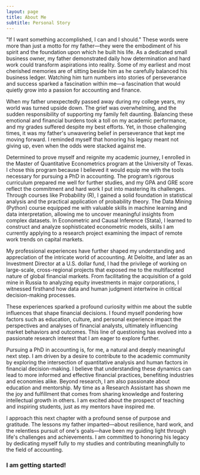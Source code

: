```yaml
---
layout: page
title: About Me
subtitle: Personal Story
---
```


"If I want something accomplished, I can and I should." These words were more than just a motto for my father—they were the embodiment of his spirit and the foundation upon which he built his life. As a dedicated small business owner, my father demonstrated daily how determination and hard work could transform aspirations into reality. Some of my earliest and most cherished memories are of sitting beside him as he carefully balanced his business ledger. Watching him turn numbers into stories of perseverance and success sparked a fascination within me—a fascination that would quietly grow into a passion for accounting and finance.

When my father unexpectedly passed away during my college years, my world was turned upside down. The grief was overwhelming, and the sudden responsibility of supporting my family felt daunting. Balancing these emotional and financial burdens took a toll on my academic performance, and my grades suffered despite my best efforts. Yet, in those challenging times, it was my father's unwavering belief in perseverance that kept me moving forward. I reminded myself that honoring his legacy meant not giving up, even when the odds were stacked against me.

Determined to prove myself and reignite my academic journey, I enrolled in the Master of Quantitative Econometrics program at the University of Texas. I chose this program because I believed it would equip me with the tools necessary for pursuing a PhD in accounting. The program’s rigorous curriculum prepared me well for further studies, and my GPA and GRE score reflect the commitment and hard work I put into mastering its challenges. Through courses like Probability (R), I gained a solid foundation in statistical analysis and the practical application of probability theory. The Data Mining (Python) course equipped me with valuable skills in machine learning and data interpretation, allowing me to uncover meaningful insights from complex datasets. In Econometric and Causal Inference (Stata), I learned to construct and analyze sophisticated econometric models, skills I am currently applying to a research project examining the impact of remote work trends on capital markets. 

My professional experiences have further shaped my understanding and appreciation of the intricate world of accounting. At Deloitte, and later as an Investment Director at a U.S. dollar fund, I had the privilege of working on large-scale, cross-regional projects that exposed me to the multifaceted nature of global financial markets. From facilitating the acquisition of a gold mine in Russia to analyzing equity investments in major corporations, I witnessed firsthand how data and human judgment intertwine in critical decision-making processes.

These experiences sparked a profound curiosity within me about the subtle influences that shape financial decisions. I found myself pondering how factors such as education, culture, and personal experience impact the perspectives and analyses of financial analysts, ultimately influencing market behaviors and outcomes. This line of questioning has evolved into a passionate research interest that I am eager to explore further.

Pursuing a PhD in accounting is, for me, a natural and deeply meaningful next step. I am driven by a desire to contribute to the academic community by exploring the intersection of quantitative analysis and human factors in financial decision-making. I believe that understanding these dynamics can lead to more informed and effective financial practices, benefiting industries and economies alike.
Beyond research, I am also passionate about education and mentorship. My time as a Research Assistant has shown me the joy and fulfillment that comes from sharing knowledge and fostering intellectual growth in others. I am excited about the prospect of teaching and inspiring students, just as my mentors have inspired me.

I approach this next chapter with a profound sense of purpose and gratitude. The lessons my father imparted—about resilience, hard work, and the relentless pursuit of one's goals—have been my guiding light through life's challenges and achievements. I am committed to honoring his legacy by dedicating myself fully to my studies and contributing meaningfully to the field of accounting.



### I am getting started!


